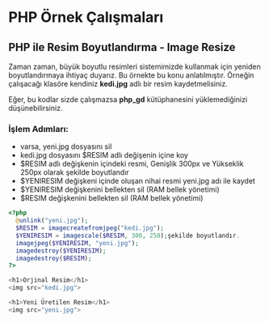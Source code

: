 # PHP Örnek Çalışmaları

## PHP ile Resim Boyutlandırma - Image Resize

Zaman zaman, büyük boyutlu resimleri sistemimizde kullanmak için yeniden boyutlandırmaya ihtiyaç duyarız. Bu örnekte bu konu anlatılmıştır. Örneğin çalışacağı klasöre kendiniz **kedi.jpg** adlı bir resim kaydetmelisiniz.

Eğer, bu kodlar sizde çalışmazsa **php_gd** kütüphanesini yüklemediğinizi düşünebilirsiniz.

### İşlem Adımları:
- varsa, yeni.jpg dosyasını sil
- kedi.jpg dosyasını $RESIM adlı değişenin içine koy
- $RESIM adlı değişkenin içindeki resmi, Genişlik 300px ve Yükseklik 250px olarak şekilde boyutlandır
- $YENIRESIM değişkeni içinde oluşan nihai resmi yeni.jpg adı ile kaydet
- $YENIRESIM değişkenini bellekten sil (RAM bellek yönetimi)
- $RESIM değişkenini bellekten sil (RAM bellek yönetimi)


```PHP
<?php
  @unlink("yeni.jpg");
  $RESIM = imagecreatefromjpeg("kedi.jpg");
  $YENIRESIM = imagescale($RESIM, 300, 250);şekilde boyutlandır.
  imagejpeg($YENIRESIM, "yeni.jpg");
  imagedestroy($YENIRESIM);
  imagedestroy($RESIM);
?>

<h1>Orjinal Resim</h1>
<img src="kedi.jpg">

<h1>Yeni Üretilen Resim</h1>
<img src="yeni.jpg">

```
